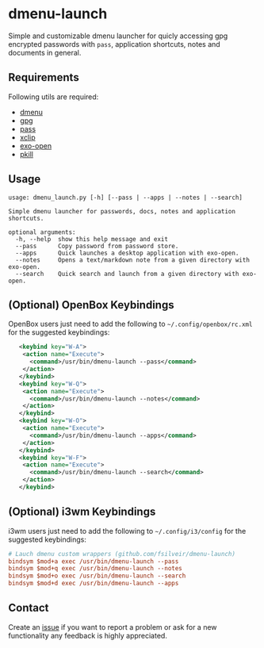 # dmenu-launch

Simple and customizable dmenu launcher for quicly accessing gpg encrypted passwords with `pass`, application shortcuts, notes and documents in general.

## Requirements

Following utils are required:

- [dmenu](https://tools.suckless.org/dmenu/)
- [gpg](https://gnupg.org/)
- [pass](https://www.passwordstore.org/)
- [xclip](https://github.com/astrand/xclip)
- [exo-open](http://manpages.ubuntu.com/manpages/bionic/man1/exo-open.1.html)
- [pkill](https://en.wikipedia.org/wiki/Pkill)

## Usage

```properties
usage: dmenu_launch.py [-h] [--pass | --apps | --notes | --search]

Simple dmenu launcher for passwords, docs, notes and application shortcuts.

optional arguments:
  -h, --help  show this help message and exit
  --pass      Copy password from password store.
  --apps      Quick launches a desktop application with exo-open.
  --notes     Opens a text/markdown note from a given directory with exo-open.
  --search    Quick search and launch from a given directory with exo-open.
```

## (Optional) OpenBox Keybindings

OpenBox users just need to add the following to `~/.config/openbox/rc.xml` for the suggested keybindings:

```xml
   <keybind key="W-A">
    <action name="Execute">
      <command>/usr/bin/dmenu-launch --pass</command>
    </action>
   </keybind>
   <keybind key="W-Q">
    <action name="Execute">
      <command>/usr/bin/dmenu-launch --notes</command>
    </action>
   </keybind>
   <keybind key="W-O">
    <action name="Execute">
      <command>/usr/bin/dmenu-launch --apps</command>
    </action>
   </keybind>
   <keybind key="W-F">
    <action name="Execute">
      <command>/usr/bin/dmenu-launch --search</command>
    </action>
   </keybind>
```

## (Optional) i3wm Keybindings

i3wm users just need to add the following to `~/.config/i3/config` for the suggested keybindings:

```ini
# Lauch dmenu custom wrappers (github.com/fsilveir/dmenu-launch)
bindsym $mod+a exec /usr/bin/dmenu-launch --pass
bindsym $mod+q exec /usr/bin/dmenu-launch --notes
bindsym $mod+o exec /usr/bin/dmenu-launch --search
bindsym $mod+d exec /usr/bin/dmenu-launch --apps
```

## Contact

Create an [issue](https://github.com/fsilveir/dmenu_launch/issues) if you want to report a problem or ask for a new functionality any feedback is highly appreciated.

